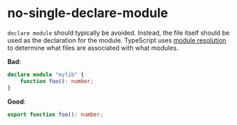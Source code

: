 # no-single-declare-module

`declare module` should typically be avoided.
Instead, the file itself should be used as the declaration for the module.
TypeScript uses [module resolution](http://www.typescriptlang.org/docs/handbook/module-resolution.html) to determine what files are associated with what modules.

**Bad**:

```ts
declare module "mylib" {
    function foo(): number;
}
```

**Good**:

```ts
export function foo(): number;
```
